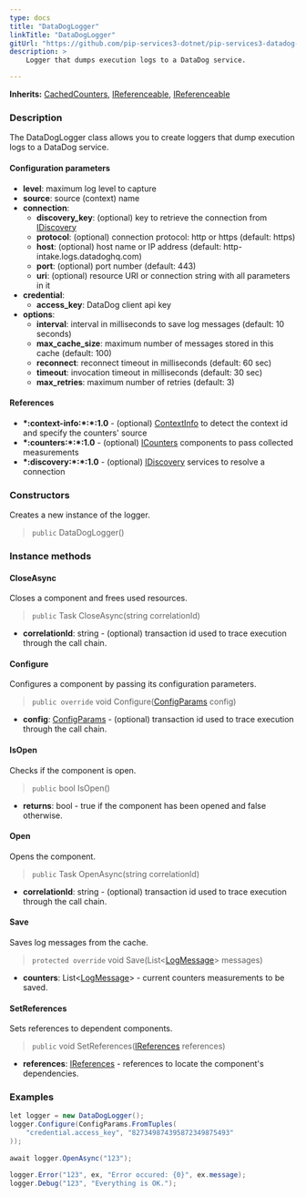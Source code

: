 ```yaml
---
type: docs
title: "DataDogLogger"
linkTitle: "DataDogLogger"
gitUrl: "https://github.com/pip-services3-dotnet/pip-services3-datadog-dotnet"
description: >
    Logger that dumps execution logs to a DataDog service.

---
```


**Inherits:** [CachedCounters](../../../components/count/cached_counters/), [IReferenceable](../../../commons/refer/ireferenceable), [IReferenceable](../../../commons/run/iopenable)

### Description
The DataDogLogger class allows you to create loggers that dump execution logs to a DataDog service.


#### Configuration parameters

- **level**: maximum log level to capture
- **source**: source (context) name
- **connection**:
    - **discovery_key**: (optional) key to retrieve the connection from [IDiscovery](../../../components/connect/idiscovery)
    - **protocol**: (optional) connection protocol: http or https (default: https)
    - **host**: (optional) host name or IP address (default: http-intake.logs.datadoghq.com)
    - **port**: (optional) port number (default: 443)
    - **uri**: (optional) resource URI or connection string with all parameters in it
- **credential**:
    - **access_key**: DataDog client api key
- **options**:
    - **interval**: interval in milliseconds to save log messages (default: 10 seconds)
    - **max_cache_size**: maximum number of messages stored in this cache (default: 100)
    - **reconnect**: reconnect timeout in milliseconds (default: 60 sec)
    - **timeout**: invocation timeout in milliseconds (default: 30 sec)
    - **max_retries**: maximum number of retries (default: 3)



#### References

- **\*:context-info:\*:\*:1.0** - (optional) [ContextInfo](../../../components/info/context_info) to detect the context id and specify the counters' source
- **\*:counters:\*:\*:1.0** - (optional) [ICounters](../../../components/count/icounters) components to pass collected measurements
- **\*:discovery:\*:\*:1.0** - (optional) [IDiscovery](../../../components/connect/idiscovery) services to resolve a connection

### Constructors
Creates a new instance of the logger.

> `public` DataDogLogger()


### Instance methods

#### CloseAsync
Closes a component and frees used resources.

> `public` Task CloseAsync(string correlationId)

- **correlationId**: string - (optional) transaction id used to trace execution through the call chain.


#### Configure
Configures a component by passing its configuration parameters.

> `public override` void Configure([ConfigParams](../../../commons/config/config_params) config)

- **config**: [ConfigParams](../../../commons/config/config_params) - (optional) transaction id used to trace execution through the call chain.

#### IsOpen
Checks if the component is open.

> `public` bool IsOpen()

- **returns**: bool - true if the component has been opened and false otherwise.


#### Open
Opens the component.

> `public` Task OpenAsync(string correlationId)

- **correlationId**: string - (optional) transaction id used to trace execution through the call chain.


#### Save
Saves log messages from the cache.

> `protected override` void Save(List<[LogMessage](../../../components/log/log_message)> messages)

- **counters**: List<[LogMessage](../../../components/log/log_message)> - current counters measurements to be saved.


#### SetReferences
Sets references to dependent components.

> `public` void SetReferences([IReferences](../../../commons/refer/ireferences) references)

- **references**: [IReferences](../../../commons/refer/ireferences) - references to locate the component's dependencies.


### Examples

```cs
let logger = new DataDogLogger();
logger.Configure(ConfigParams.FromTuples(
    "credential.access_key", "827349874395872349875493"
));
 
await logger.OpenAsync("123");

logger.Error("123", ex, "Error occured: {0}", ex.message);
logger.Debug("123", "Everything is OK.");
```

